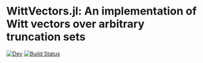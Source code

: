 # WittVectors.jl: An implementation of Witt vectors over arbitrary truncation sets
<!--[![Stable](https://img.shields.io/badge/docs-stable-blue.svg)](https://demarkd.github.io/WittVectors.jl/stable)-->
[![Dev](https://img.shields.io/badge/docs-dev-blue.svg)](https://demarkd.github.io/WittVectors.jl/dev)
[![Build Status](https://github.com/demarkd/WittVectors.jl/actions/workflows/CI.yml/badge.svg?branch=main)](https://github.com/demarkd/WittVectors.jl/actions/workflows/CI.yml?query=branch%3Amain)
